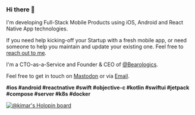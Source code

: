 <!-- ![Header](https://github.com/kimar/kimar/raw/master/Header.png) -->

### Hi there 👋

I'm developing Full-Stack Mobile Products using iOS, Android and React Native App technologies. 

If you need help kicking-off your Startup with a fresh mobile app, or need someone to help you maintain and update your existing one. Feel free to [reach out to me](https://www.bearologics.com/book-a-call).

I'm a CTO-as-a-Service and Founder & CEO of [@Bearologics](https://github.com/Bearologics).

Feel free to get in touch on <a rel="me" href="https://bearologics.social/@marcus">Mastodon</a> or via <a href="https://www.bearologics.com/contact">Email</a>.

**#ios #android #reactnative #swift #objective-c #kotlin #swiftui #jetpack #compose #server #k8s #docker**

[![@kimar's Holopin board](https://holopin.io/api/user/board?user=kimar)](https://holopin.io/@kimar)

<!--
**kimar/kimar** is a ✨ _special_ ✨ repository because its `README.md` (this file) appears on your GitHub profile.

Here are some ideas to get you started:

- 🔭 I’m currently working on ...
- 🌱 I’m currently learning ...
- 👯 I’m looking to collaborate on ...
- 🤔 I’m looking for help with ...
- 💬 Ask me about ...
- 📫 How to reach me: ...
- 😄 Pronouns: ...
- ⚡ Fun fact: ...
-->

